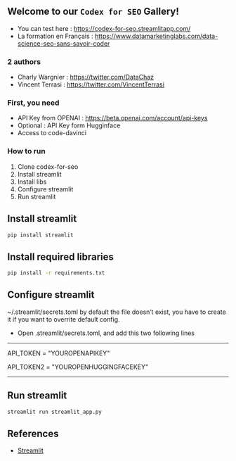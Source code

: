 ## Welcome to our `Codex for SEO` Gallery!

- You can test here : https://codex-for-seo.streamlitapp.com/
- La formation en Français : https://www.datamarketinglabs.com/data-science-seo-sans-savoir-coder

### 2 authors
- Charly Wargnier : https://twitter.com/DataChaz
- Vincent Terrasi : https://twitter.com/VincentTerrasi

### First, you need 
- API Key from OPENAI : https://beta.openai.com/account/api-keys
- Optional : API Key form Hugginface
- Access to code-davinci

### How to run

1. Clone codex-for-seo
2. Install streamlit
3. Install libs
4. Configure streamlit
5. Run streamlit

## Install streamlit

```bash
pip install streamlit
```

## Install required libraries

```bash
pip install -r requirements.txt
```

## Configure streamlit

 ~/.streamlit/secrets.toml by default the file doesn’t exist, you have to create it if you want to overrite default config.
 
 - Open .streamlit/secrets.toml, and add this two following lines
 
 ---
 
 API_TOKEN = "YOUROPENAPIKEY"
 
 API_TOKEN2 = "YOUROPENHUGGINGFACEKEY"
 
 ---

## Run streamlit

```bash
streamlit run streamlit_app.py
```

## References

- [Streamlit](https://www.streamlit.io/)

